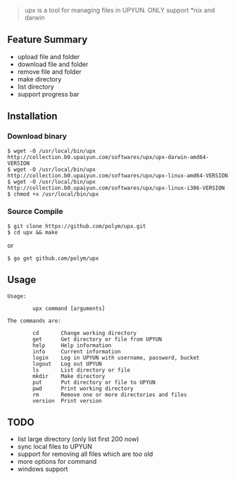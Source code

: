 > upx is a tool for managing files in UPYUN. ONLY support \*nix and darwin

## Feature Summary

- upload file and folder
- download file and folder
- remove file and folder
- make directory
- list directory
- support progress bar


## Installation

### Download binary

```
$ wget -O /usr/local/bin/upx http://collection.b0.upaiyun.com/softwares/upx/upx-darwin-amd64-VERSION
$ wget -O /usr/local/bin/upx http://collection.b0.upaiyun.com/softwares/upx/upx-linux-amd64-VERSION
$ wget -O /usr/local/bin/upx http://collection.b0.upaiyun.com/softwares/upx/upx-linux-i386-VERSION
$ chmod +x /usr/local/bin/upx
```

### Source Compile

```
$ git clone https://github.com/polym/upx.git
$ cd upx && make
```

or

```
$ go get github.com/polym/upx
```

## Usage

```
Usage:

        upx command [arguments]

The commands are:

        cd       Change working directory
        get      Get directory or file from UPYUN
        help     Help information
        info     Current information
        login    Log in UPYUN with username, password, bucket
        logout   Log out UPYUN
        ls       List directory or file
        mkdir    Make directory
        put      Put directory or file to UPYUN
        pwd      Print working directory
        rm       Remove one or more directories and files
        version  Print version

```


## TODO

- list large directory (only list first 200 now)
- sync local files to UPYUN
- support for removing all files which are too old
- more options for command
- windows support
